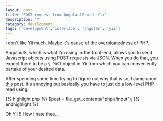 ```yaml
---
layout: post
title: "POST request from AngularJS with Yii"
description: ""
category: development
tags: ['development','interlace', 'angular', 'yii']
---
```


I don't like Yii much. Maybe it's cause of the overbloatedness of PHP. 

AngularJS, which is what I'm using in the front-end, allows you to send Javascript objects using POST requests via JSON. When you do that, you expect there to be a `$_POST` object in Yii from which you can conveniently partake of your desired data. 

After spending some time trying to figure out why that is so, I came upon [this](http://learnyii.blogspot.com/2011/11/yii-json-post-model-save.html) post. It's annoying but basically you have to just do a low-level PHP read using.

{% highlight php %}
$post = file_get_contents("php://input");
{% endhighlight %}

Oh Yii !! How I hate thee...
